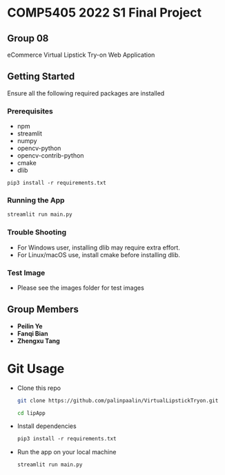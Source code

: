 # COMP5405 2022 S1 Final Project
## Group 08
eCommerce Virtual Lipstick Try-on Web Application

## Getting Started
Ensure all the following required packages are installed

### Prerequisites
* npm
* streamlit
* numpy
* opencv-python
* opencv-contrib-python
* cmake
* dlib

```
pip3 install -r requirements.txt
```

### Running the App

```bash
streamlit run main.py
```

### Trouble Shooting
* For Windows user, installing dlib may require extra effort.
* For Linux/macOS use, install cmake before installing dlib.

### Test Image
* Please see the images folder for test images

## Group Members

* **Peilin Ye**
* **Fanqi Bian**
* **Zhengxu Tang**

# Git Usage
- Clone this repo
    ```bash
    git clone https://github.com/palinpaalin/VirtualLipstickTryon.git

    cd lipApp
    ```
- Install dependencies
    ```txt
    pip3 install -r requirements.txt
    ```
- Run the app on your local machine
    ```bash
    streamlit run main.py
    ```